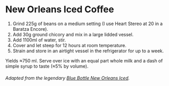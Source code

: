 # New Orleans Iced Coffee

1. Grind 225g of beans on a medium setting (I use Heart Stereo at 20 in a Baratza Encore).
2. Add 30g ground chicory and mix in a large lidded vessel.
3. Add 1100ml of water, stir.
4. Cover and let steep for 12 hours at room temperature.
5. Strain and store in an airtight vessel in the refrigerator for up to a week.

Yields ≈750 ml. Serve over ice with an equal part whole milk and a dash of simple syrup to taste (≈5% by volume).

###### Adapted from the legendary [Blue Bottle New Orleans Iced](https://bluebottlecoffee.com/preparation-guides/new-orleans-iced).
